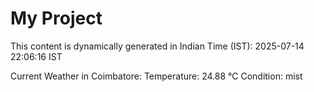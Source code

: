 # My Project

This content is dynamically generated in Indian Time (IST): 2025-07-14 22:06:16 IST


Current Weather in Coimbatore:
Temperature: 24.88 °C
Condition: mist
